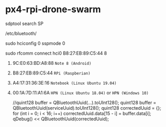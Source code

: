 # px4-rpi-drone-swarm

sdptool search SP

/etc/bluetooth/

sudo hciconfig 0 sspmode 0

sudo rfcomm connect hci0 B8:27:EB:89:C5:44 8

1. 9C:E0:63:BD:A8:88 `Note 8 (Android)`

2. B8:27:EB:89:C5:44 `RPi (Raspberian)`

3. A4:17:31:36:3E:16 `Notebook (Linux Ubuntu 19.04)`

4. 00:1A:7D:11:A1:6A  `HPN (Linux Ubuntu 18.04)` or `HPN (Windows 10)`



    //quint128 buffer = QBluetoothUuid(...).toUInt128();
    quint128 buffer = QBluetoothUuid(serviceUuid).toUInt128();
    quint128 correctedUuid = {};
    for (int i = 0; i < 16; i++)
        correctedUuid.data[15 - i] = buffer.data[i];
    qDebug() << QBluetoothUuid(correctedUuid);
